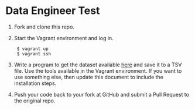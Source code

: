 Data Engineer Test
==================

1. Fork and clone this repo.

2. Start the Vagrant environment and log in.

        $ vagrant up
        $ vagrant ssh

3. Write a program to get the dataset available [here] and save it to a TSV
file. Use the tools available in the Vagrant environment. If you want to use
something else, then update this document to include the installation steps.

4. Push your code back to your fork at GitHub and submit a Pull Request to the
original repo.



[here]: https://www.random.org/integers/?num=100&min=1&max=100&col=4&base=10&format=plain&rnd=new
